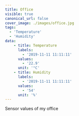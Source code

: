 ```yaml
---
title: Office
visible: true
canonical_url: false
cover_image: ./images/office.jpg
tags: 
  - 'Temperature' 
  - 'Humidity'
data:
    - title: Temperature
      labels: 
        - '2019-11-11 11:11:11'
      values: 
        - '22.9'
      unit: '°C'
    - title: Humidity
      labels: 
        - '2019-11-11 11:11:11'
      values: 
        - '54'
      unit: '%'
---
```

Sensor values of my office